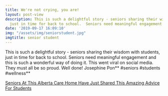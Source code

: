 ```yaml
---
title: We're not crying, you are!
layout: post-view
description: This is such a delightful story - seniors sharing their wisdom with students,
  just in time for back to school.  Seniors need meaningful engagement..
date: '2019-09-17 16:09:10'
img: "/assets/img/seniorstudent.jpg"
imgtitle: senior student
---
```


This is such a delightful story - seniors sharing their wisdom with students, just in time for back to school.  Seniors need meaningful engagement and this is such a wonderful way of doing it. This went viral on social media. They must all be so proud. Well done! Josephine Pon** #seniors #students #wellness**


[Seniors At This Alberta Care Home Have Just Shared This Amazing Advice For Students](http://https://www.narcity.com/news/ca/ab/alberta-senior-share-heartwarming-back-to-school-advice)